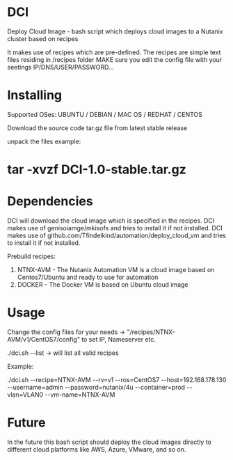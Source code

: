# DCI
Deploy Cloud Image - bash script which deploys cloud images to a Nutanix cluster based on recipes 

It makes use of recipes which are pre-defined. The recipes are simple text files residing in /recipes folder
MAKE sure you edit the config file with your seetings IP/DNS/USER/PASSWORD...

# Installing

Supported OSes:  UBUNTU / DEBIAN / MAC OS / REDHAT / CENTOS

Download the source code tar.gz file from latest stable release 

unpack the files example:

# tar -xvzf DCI-1.0-stable.tar.gz

# Dependencies

DCI will download the cloud image which is specified in the recipes.
DCI makes use of genisoiamge/mkisofs and tries to install it if not installed.
DCI makes use of github.com/Tfindelkind/automation/deploy_cloud_vm and tries to install it if not installed.

Prebuild recipes:

1. NTNX-AVM - The Nutanix Automation VM is a cloud image based on Centos7/Ubuntu and ready to use for automation
2. DOCKER   - The Docker VM is based on Ubuntu cloud image

# Usage

Change the config files for your needs ->  "/recipes/NTNX-AVM/v1/CentOS7/config" to set IP, Nameserver etc.

./dci.sh --list        -> will list all valid recipes

Example:

./dci.sh --recipe=NTNX-AVM --rv=v1 --ros=CentOS7 --host=192.168.178.130 --username=admin --password=nutanix/4u --container=prod --vlan=VLAN0 --vm-name=NTNX-AVM


# Future
In the future this bash script should deploy the cloud images directly to different cloud platforms like AWS, Azure, VMware, and so on.
